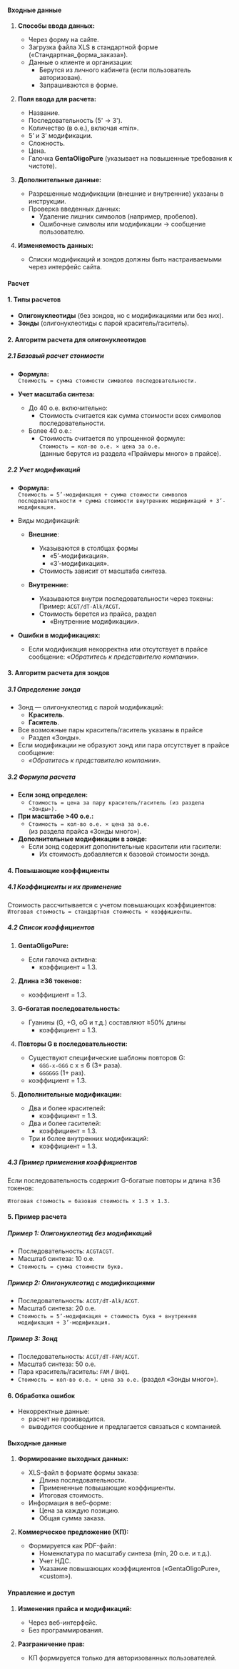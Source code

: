 #### **Входные данные**

1. **Способы ввода данных:**
	- Через форму на сайте.
    - Загрузка файла XLS в стандартной форме («Стандартная_форма_заказа»).
    - Данные о клиенте и организации:
        - Берутся из личного кабинета (если пользователь авторизован).
        - Запрашиваются в форме.
2. **Поля ввода для расчета:**
	- Название.
    - Последовательность (5' → 3').
    - Количество (в о.е.), включая «min».
    - 5’ и 3’ модификации.
    - Сложность.
    - Цена.
    - Галочка **GentaOligoPure** (указывает на повышенные требования к чистоте).
3. **Дополнительные данные:**
    - Разрешенные модификации (внешние и внутренние) указаны в инструкции.
    - Проверка введенных данных:
        - Удаление лишних символов (например, пробелов).
        - Ошибочные символы или модификации → сообщение пользователю.
4. **Изменяемость данных:**
    
    - Списки модификаций и зондов должны быть настраиваемыми через интерфейс сайта.

#### **Расчет**
#### 1. **Типы расчетов**

- **Олигонуклеотиды** (без зондов, но с модификациями или без них).
- **Зонды** (олигонуклеотиды с парой краситель/гаситель).

#### 2. **Алгоритм расчета для олигонуклеотидов**

##### 2.1 **Базовый расчет стоимости**

- **Формула:**  
    `Стоимость = сумма стоимости символов последовательности.`
    
- **Учет масштаба синтеза:**
    - До 40 о.е. включительно:
        - Стоимость считается как сумма стоимости всех символов последовательности.
    - Более 40 о.е.:
        - Стоимость считается по упрощенной формуле:  
            `Стоимость = кол-во о.е. × цена за о.е.`  
            (данные берутся из раздела «Праймеры много» в прайсе).

##### 2.2 **Учет модификаций**
- **Формула:**  
    `Стоимость = 5’-модификация + сумма стоимости символов последовательности + сумма стоимости внутренних модификаций + 3’-модификация.`
    
- Виды модификаций:
    - **Внешние**:
        - Указываются в столбцах формы
	        - «5’-модификация».
	        - «3’-модификация».
        - Стоимость зависит от масштаба синтеза.
          
    - **Внутренние**:
        - Указываются внутри последовательности через токены:  
            Пример: `ACGT/dT-Alk/ACGT`.
        - Стоимость берется из прайса, раздел
	        - «Внутренние модификации».
          
- **Ошибки в модификациях:**
    - Если модификация некорректна или отсутствует в прайсе сообщение:
	        _«Обратитесь к представителю компании»._

#### 3. **Алгоритм расчета для зондов**

##### 3.1 **Определение зонда**
- Зонд — олигонуклеотид с парой модификаций:
    - **Краситель**.
    - **Гаситель**.
- Все возможные пары краситель/гаситель указаны в прайсе
	- Раздел «Зонды».
- Если модификации не образуют зонд или пара отсутствует в прайсе сообщение:  
	- _«Обратитесь к представителю компании»._

##### 3.2 **Формула расчета**
- **Если зонд определен:**
    - `Стоимость = цена за пару краситель/гаситель (из раздела «Зонды»).`
- **При масштабе >40 о.е.:**
    - `Стоимость = кол-во о.е. × цена за о.е.`  
        (из раздела прайса «Зонды много»).
- **Дополнительные модификации в зонде:**
    - Если зонд содержит дополнительные красители или гасители:
        - Их стоимость добавляется к базовой стоимости зонда.

#### 4. **Повышающие коэффициенты**

##### 4.1 **Коэффициенты и их применение**

Стоимость рассчитывается с учетом повышающих коэффициентов:  
`Итоговая стоимость = стандартная стоимость × коэффициенты.`

##### 4.2 **Список коэффициентов**
1. **GentaOligoPure:**
    - Если галочка активна:
	    - коэффициент = 1.3.
	      
1. **Длина ≥36 токенов:**
    - коэффициент = 1.3.
      
2. **G-богатая последовательность:**
    - Гуанины (G, +G, oG и т.д.) составляют ≥50% длины
	    - коэффициент = 1.3.
	      
1. **Повторы G в последовательности:**
    - Существуют специфические шаблоны повторов G:
        - `GGG-x-GGG` с x ≤ 6 (3+ раза).
        - `GGGGGG` (1+ раз).
    - коэффициент = 1.3.
      
2. **Дополнительные модификации:**
    - Два и более красителей:
	    - коэффициент = 1.3.
    - Два и более гасителей:
	    - коэффициент = 1.3.
    - Три и более внутренних модификаций:
	    - коэффициент = 1.3.

##### 4.3 **Пример применения коэффициентов**

Если последовательность содержит G-богатые повторы и длина ≥36 токенов:

`Итоговая стоимость = базовая стоимость × 1.3 × 1.3.`

#### 5. **Пример расчета**

##### Пример 1: Олигонуклеотид без модификаций
- Последовательность: `ACGTACGT`.
- Масштаб синтеза: 10 о.е.
- `Стоимость = сумма стоимости букв.`

##### Пример 2: Олигонуклеотид с модификациями
- Последовательность: `ACGT/dT-Alk/ACGT`.
- Масштаб синтеза: 20 о.е.
- `Стоимость = 5’-модификация + стоимость букв + внутренняя модификация + 3’-модификация.`

##### Пример 3: Зонд
- Последовательность: `ACGT/dT-FAM/ACGT`.
- Масштаб синтеза: 50 о.е.
- Пара краситель/гаситель: `FAM` / `BHQ1`.
- `Стоимость = кол-во о.е. × цена за о.е.` (раздел «Зонды много»).

#### 6. **Обработка ошибок**
- Некорректные данные:
	- расчет не производится.
	- выводится сообщение и предлагается связаться с компанией.
#### **Выходные данные**

1. **Формирование выходных данных:**
    - XLS-файл в формате формы заказа:
        - Длина последовательности.
        - Примененные повышающие коэффициенты.
        - Итоговая стоимость.
    - Информация в веб-форме:
        - Цена за каждую позицию.
        - Общая сумма заказа.
          
2. **Коммерческое предложение (КП):**
    - Формируется как PDF-файл:
        - Номенклатура по масштабу синтеза (min, 20 о.е. и т.д.).
        - Учет НДС.
        - Указание повышающих коэффициентов («GentaOligoPure», «custom»).

#### **Управление и доступ**

1. **Изменения прайса и модификаций:**
    - Через веб-интерфейс.
    - Без программирования.
      
2. **Разграничение прав:**
    - КП формируется только для авторизованных пользователей.
